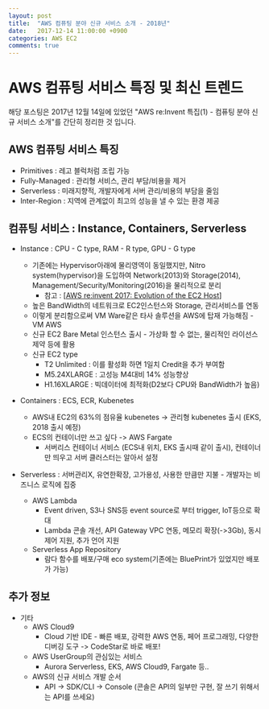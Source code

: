 ```yaml
---
layout: post
title:  "AWS 컴퓨팅 분야 신규 서비스 소개 - 2018년"
date:   2017-12-14 11:00:00 +0900
categories: AWS EC2
comments: true
---
```

# AWS 컴퓨팅 서비스 특징 및 최신 트렌드
해당 포스팅은 2017년 12월 14일에 있었던 "AWS re:Invent 특집(1) - 컴퓨팅 분야 신규 서비스 소개"를 간단히 정리한 것 입니다.

## AWS 컴퓨팅 서비스 특징
  * Primitives : 레고 블럭처럼 조립 가능
  * Fully-Managed : 관리형 서비스, 관리 부담/비용을 제거
  * Serverless : 미래지향적, 개발자에게 서버 관리/비용의 부담을 줄임
  * Inter-Region : 지역에 관계없이 최고의 성능을 낼 수 있는 환경 제공

## 컴퓨팅 서비스 : Instance, Containers, Serverless
* Instance : CPU - C type, RAM - R type, GPU - G type
  + 기존에는 Hypervisor아래에 물리영역이 동일했지만, Nitro system(hypervisor)을 도입하여 Network(2013)와 Storage(2014), Management/Security/Monitoring(2016)을 물리적으로 분리
    - 참고 : [[AWS re:invent 2017: Evolution of the EC2 Host](https://www.awsgeek.com/posts/reinvent2017-evolution-of-the-ec2-host/)]
  + 높은 BandWidth의 네트워크로 EC2인스턴스와 Storage, 관리서비스를 연동
  + 이렇게 분리함으로써 VM Ware같은 타사 솔루션을 AWS에 탑재 가능해짐 - VM AWS
  + 신규 EC2 Bare Metal 인스턴스 출시 - 가상화 할 수 없는, 물리적인 라이선스 제약 등에 활용
  + 신규 EC2 type
    - T2 Unlimited : 이를 활성화 하면 1일치 Credit을 추가 부여함
    - M5.24XLARGE : 고성능 M4대비 14% 성능향상
    - H1.16XLARGE : 빅데이터에 최적화(D2보다 CPU와 BandWidth가 높음)

* Containers : ECS, ECR, Kubenetes
  + AWS내 EC2의 63%의 점유율 kubenetes -> 관리형 kubenetes 출시 (EKS, 2018 출시 예정)
  + ECS의 컨테이너만 쓰고 싶다 -> AWS Fargate
    - 서버리스 컨테이너 서비스 (ECS내 위치, EKS 출시때 같이 출시), 컨테이너만 띄우고 서버 클러스터는 알아서 설정

* Serverless : 서버관리X, 유연한확장, 고가용성, 사용한 만큼만 지불 - 개발자는 비즈니스 로직에 집중
  + AWS Lambda
    - Event driven, S3나 SNS등 event source로 부터 trigger, IoT등으로 확대
    - Lambda 콘솔 개선, API Gateway VPC 연동, 메모리 확장(->3Gb), 동시 제어 지원, 추가 언어 지원
  + Serverless App Repository
    - 람다 함수를 배포/구매 eco system(기존에는 BluePrint가 있었지만 배포가 가능)

## 추가 정보
* 기타
  + AWS Cloud9
    - Cloud 기반 IDE - 빠른 배포, 강력한 AWS 연동, 페어 프로그래밍, 다양한 디버깅 도구 -> CodeStar로 바로 배포!
  + AWS UserGroup의 관심있는 서비스
    - Aurora Serverless, EKS, AWS Cloud9, Fargate 등..
  + AWS의 신규 서비스 개발 순서
    - API -> SDK/CLI -> Console (콘솔은 API의 일부만 구현, 잘 쓰기 위해서는 API를 쓰세요)
